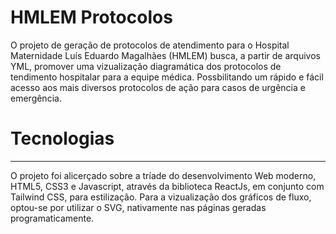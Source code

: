 # HMLEM Protocolos

O projeto de geração de protocolos de atendimento para o Hospital Maternidade Luís Eduardo Magalhães (HMLEM) busca, a partir de arquivos YML, promover uma vizualização diagramática dos protocolos de  tendimento hospitalar para a equipe médica. Possbilitando um rápido e fácil acesso aos mais diversos protocolos de ação para casos de urgência e emergência.

# Tecnologias 
---

O projeto foi alicerçado sobre a tríade do desenvolvimento Web moderno, HTML5, CSS3 e Javascript, através da biblioteca ReactJs, em conjunto com Tailwind CSS, para estilização. Para a vizualização dos gráficos de fluxo, optou-se por utilizar o SVG, nativamente nas páginas geradas programaticamente.
